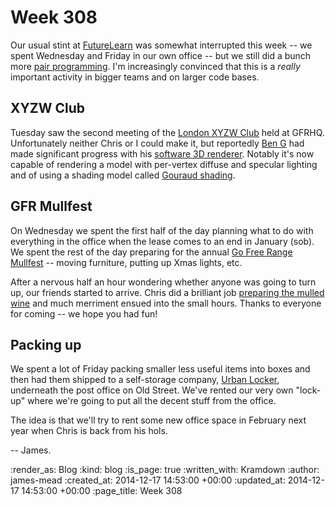 Week 308
========

Our usual stint at [FutureLearn][] was somewhat interrupted this week -- we spent Wednesday and Friday in our own office -- but we still did a bunch more [pair programming][]. I'm increasingly convinced that this is a _really_ important activity in bigger teams and on larger code bases.

## XYZW Club

Tuesday saw the second meeting of the [London XYZW Club][] held at GFRHQ. Unfortunately neither Chris or I could make it, but reportedly [Ben G][] had made significant progress with his [software 3D renderer][]. Notably it's now capable of rendering a model with per-vertex diffuse and specular lighting and of using a shading model called [Gouraud shading][].

## GFR Mullfest

On Wednesday we spent the first half of the day planning what to do with everything in the office when the lease comes to an end in January (sob). We spent the rest of the day preparing for the annual [Go Free Range Mullfest][] -- moving furniture, putting up Xmas lights, etc.

After a nervous half an hour wondering whether anyone was going to turn up, our friends started to arrive. Chris did a brilliant job [preparing the mulled wine][mullin] and much merriment ensued into the small hours. Thanks to everyone for coming -- we hope you had fun!

## Packing up

We spent a lot of Friday packing smaller less useful items into boxes and then had them shipped to a self-storage company, [Urban Locker][], underneath the post office on Old Street. We've rented our very own "lock-up" where we're going to put all the decent stuff from the office.

The idea is that we'll try to rent some new office space in February next year when Chris is back from his hols.

-- James.

[FutureLearn]: https://www.futurelearn.com
[pair programming]: http://www.extremeprogramming.org/rules/pair.html
[London XYZW Club]: http://xyzw.club/
[Ben G]: https://twitter.com/beng
[software 3D renderer]: https://github.com/xyzw-club/softwareRenderer
[Gouraud shading]: http://en.wikipedia.org/wiki/Gouraud_shading
[Go Free Range Mullfest]: http://lanyrd.com/2014/freerange/
[mullin]: https://twitter.com/freerange/status/542738191250644994
[Urban Locker]: http://www.urbanlocker.co.uk/

:render_as: Blog
:kind: blog
:is_page: true
:written_with: Kramdown
:author: james-mead
:created_at: 2014-12-17 14:53:00 +00:00
:updated_at: 2014-12-17 14:53:00 +00:00
:page_title: Week 308

